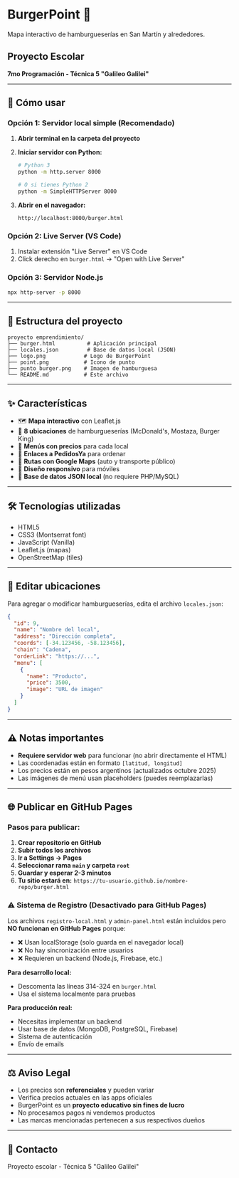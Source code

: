 # BurgerPoint 🍔

Mapa interactivo de hamburgueserías en San Martín y alrededores.

## Proyecto Escolar
**7mo Programación - Técnica 5 "Galileo Galilei"**

---

## 🚀 Cómo usar

### Opción 1: Servidor local simple (Recomendado)

1. **Abrir terminal en la carpeta del proyecto**

2. **Iniciar servidor con Python:**
   ```bash
   # Python 3
   python -m http.server 8000
   
   # O si tienes Python 2
   python -m SimpleHTTPServer 8000
   ```

3. **Abrir en el navegador:**
   ```
   http://localhost:8000/burger.html
   ```

### Opción 2: Live Server (VS Code)

1. Instalar extensión "Live Server" en VS Code
2. Click derecho en `burger.html` → "Open with Live Server"

### Opción 3: Servidor Node.js

```bash
npx http-server -p 8000
```

---

## 📁 Estructura del proyecto

```
proyecto emprendimiento/
├── burger.html          # Aplicación principal
├── locales.json         # Base de datos local (JSON)
├── logo.png            # Logo de BurgerPoint
├── point.png           # Icono de punto
├── punto_burger.png    # Imagen de hamburguesa
└── README.md           # Este archivo
```

---

## ✨ Características

- 🗺️ **Mapa interactivo** con Leaflet.js
- 📍 **8 ubicaciones** de hamburgueserías (McDonald's, Mostaza, Burger King)
- 🍴 **Menús con precios** para cada local
- 🛒 **Enlaces a PedidosYa** para ordenar
- 🚗 **Rutas con Google Maps** (auto y transporte público)
- 📱 **Diseño responsivo** para móviles
- 💾 **Base de datos JSON local** (no requiere PHP/MySQL)

---

## 🛠️ Tecnologías utilizadas

- HTML5
- CSS3 (Montserrat font)
- JavaScript (Vanilla)
- Leaflet.js (mapas)
- OpenStreetMap (tiles)

---

## 📝 Editar ubicaciones

Para agregar o modificar hamburgueserías, edita el archivo `locales.json`:

```json
{
  "id": 9,
  "name": "Nombre del local",
  "address": "Dirección completa",
  "coords": [-34.123456, -58.123456],
  "chain": "Cadena",
  "orderLink": "https://...",
  "menu": [
    {
      "name": "Producto",
      "price": 3500,
      "image": "URL de imagen"
    }
  ]
}
```

---

## ⚠️ Notas importantes

- **Requiere servidor web** para funcionar (no abrir directamente el HTML)
- Las coordenadas están en formato `[latitud, longitud]`
- Los precios están en pesos argentinos (actualizados octubre 2025)
- Las imágenes de menú usan placeholders (puedes reemplazarlas)

---

## 🌐 Publicar en GitHub Pages

### Pasos para publicar:

1. **Crear repositorio en GitHub**
2. **Subir todos los archivos**
3. **Ir a Settings → Pages**
4. **Seleccionar rama `main` y carpeta `root`**
5. **Guardar y esperar 2-3 minutos**
6. **Tu sitio estará en:** `https://tu-usuario.github.io/nombre-repo/burger.html`

### ⚠️ Sistema de Registro (Desactivado para GitHub Pages)

Los archivos `registro-local.html` y `admin-panel.html` están incluidos pero **NO funcionan en GitHub Pages** porque:

- ❌ Usan localStorage (solo guarda en el navegador local)
- ❌ No hay sincronización entre usuarios
- ❌ Requieren un backend (Node.js, Firebase, etc.)

**Para desarrollo local:**
- Descomenta las líneas 314-324 en `burger.html`
- Usa el sistema localmente para pruebas

**Para producción real:**
- Necesitas implementar un backend
- Usar base de datos (MongoDB, PostgreSQL, Firebase)
- Sistema de autenticación
- Envío de emails

---

## ⚖️ Aviso Legal

- Los precios son **referenciales** y pueden variar
- Verifica precios actuales en las apps oficiales  
- BurgerPoint es un **proyecto educativo sin fines de lucro**
- No procesamos pagos ni vendemos productos
- Las marcas mencionadas pertenecen a sus respectivos dueños

---

## 📧 Contacto

Proyecto escolar - Técnica 5 "Galileo Galilei"
